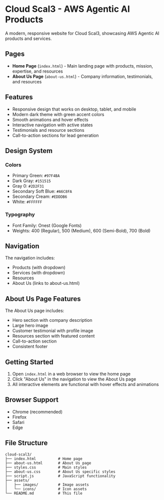 # Cloud Scal3 - AWS Agentic AI Products

A modern, responsive website for Cloud Scal3, showcasing AWS Agentic AI products and services.

## Pages

- **Home Page** (`index.html`) - Main landing page with products, mission, expertise, and resources
- **About Us Page** (`about-us.html`) - Company information, testimonials, and resources

## Features

- Responsive design that works on desktop, tablet, and mobile
- Modern dark theme with green accent colors
- Smooth animations and hover effects
- Interactive navigation with active states
- Testimonials and resource sections
- Call-to-action sections for lead generation

## Design System

### Colors
- Primary Green: `#97F4BA`
- Dark Gray: `#151515`
- Gray 0: `#2D2F31`
- Secondary Soft Blue: `#A6C8FA`
- Secondary Cream: `#EDDDB6`
- White: `#FFFFFF`

### Typography
- Font Family: Onest (Google Fonts)
- Weights: 400 (Regular), 500 (Medium), 600 (Semi-Bold), 700 (Bold)

## Navigation

The navigation includes:
- Products (with dropdown)
- Services (with dropdown)
- Resources
- About Us (links to about-us.html)

## About Us Page Features

The About Us page includes:
- Hero section with company description
- Large hero image
- Customer testimonial with profile image
- Resources section with featured content
- Call-to-action section
- Consistent footer

## Getting Started

1. Open `index.html` in a web browser to view the home page
2. Click "About Us" in the navigation to view the About Us page
3. All interactive elements are functional with hover effects and animations

## Browser Support

- Chrome (recommended)
- Firefox
- Safari
- Edge

## File Structure

```
cloud-scal3/
├── index.html          # Home page
├── about-us.html       # About Us page
├── styles.css          # Main styles
├── about-us.css        # About Us specific styles
├── script.js           # JavaScript functionality
├── assets/
│   ├── images/         # Image assets
│   └── icons/          # Icon assets
└── README.md           # This file
```
